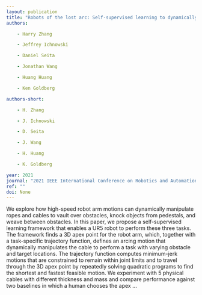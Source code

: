 ```yaml
---
layout: publication
title: "Robots of the lost arc: Self-supervised learning to dynamically manipulate fixed-endpoint cables"
authors:

    - Harry Zhang

    - Jeffrey Ichnowski

    - Daniel Seita

    - Jonathan Wang

    - Huang Huang

    - Ken Goldberg

authors-short:

    - H. Zhang

    - J. Ichnowski

    - D. Seita

    - J. Wang

    - H. Huang

    - K. Goldberg

year: 2021
journal: "2021 IEEE International Conference on Robotics and Automation (ICRA)"
ref: ""
doi: None
---
```


We explore how high-speed robot arm motions can dynamically manipulate ropes and cables to vault over obstacles, knock objects from pedestals, and weave between obstacles. In this paper, we propose a self-supervised learning framework that enables a UR5 robot to perform these three tasks. The framework finds a 3D apex point for the robot arm, which, together with a task-specific trajectory function, defines an arcing motion that dynamically manipulates the cable to perform a task with varying obstacle and target locations. The trajectory function computes minimum-jerk motions that are constrained to remain within joint limits and to travel through the 3D apex point by repeatedly solving quadratic programs to find the shortest and fastest feasible motion. We experiment with 5 physical cables with different thickness and mass and compare performance against two baselines in which a human chooses the apex …
    